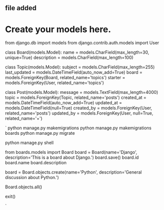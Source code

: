 ## file added


# Create your models here.
from django.db import models
from django.contrib.auth.models import User


class Board(models.Model):
    name = models.CharField(max_length=30, unique=True)
    description = models.CharField(max_length=100)


class Topic(models.Model):
    subject = models.CharField(max_length=255)
    last_updated = models.DateTimeField(auto_now_add=True)
    board = models.ForeignKey(Board, related_name='topics')
    starter = models.ForeignKey(User, related_name='topics')

class Post(models.Model):
    message = models.TextField(max_length=4000)
    topic = models.ForeignKey(Topic, related_name='posts')
    created_at = models.DateTimeField(auto_now_add=True)
    updated_at = models.DateTimeField(null=True)
    created_by = models.ForeignKey(User, related_name='posts')
    updated_by = models.ForeignKey(User, null=True, related_name='+')

`
python manage.py makemigrations
python manage.py makemigrations boards
python manage.py migrate

python manage.py shell

from boards.models import Board
board = Board(name='Django', description='This is a board about Django.')
board.save()
board.id
board.name
board.description

board = Board.objects.create(name='Python', description='General discussion about Python.')

Board.objects.all()

exit()

`